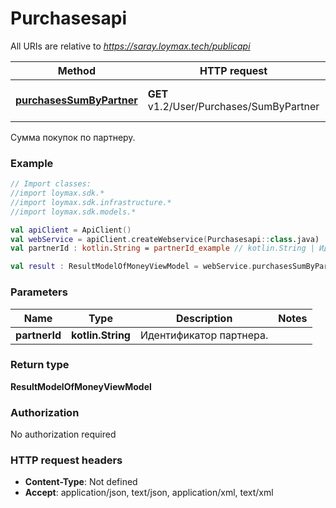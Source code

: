 # Purchasesapi

All URIs are relative to *https://saray.loymax.tech/publicapi*

Method | HTTP request | Description
------------- | ------------- | -------------
[**purchasesSumByPartner**](Purchasesapi.md#purchasesSumByPartner) | **GET** v1.2/User/Purchases/SumByPartner | Сумма покупок по партнеру.



Сумма покупок по партнеру.

### Example
```kotlin
// Import classes:
//import loymax.sdk.*
//import loymax.sdk.infrastructure.*
//import loymax.sdk.models.*

val apiClient = ApiClient()
val webService = apiClient.createWebservice(Purchasesapi::class.java)
val partnerId : kotlin.String = partnerId_example // kotlin.String | Идентификатор партнера.

val result : ResultModelOfMoneyViewModel = webService.purchasesSumByPartner(partnerId)
```

### Parameters

Name | Type | Description  | Notes
------------- | ------------- | ------------- | -------------
 **partnerId** | **kotlin.String**| Идентификатор партнера. |

### Return type

**ResultModelOfMoneyViewModel**

### Authorization

No authorization required

### HTTP request headers

 - **Content-Type**: Not defined
 - **Accept**: application/json, text/json, application/xml, text/xml

